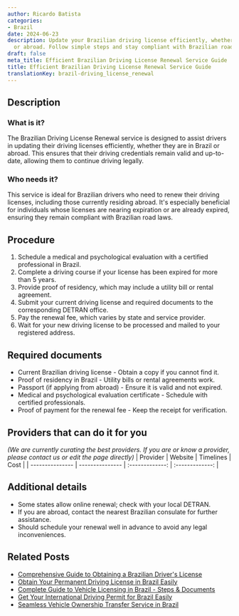 ```yaml
---
author: Ricardo Batista
categories:
- Brazil
date: 2024-06-23
description: Update your Brazilian driving license efficiently, whether in Brazil
  or abroad. Follow simple steps and stay compliant with Brazilian road laws.
draft: false
meta_title: Efficient Brazilian Driving License Renewal Service Guide
title: Efficient Brazilian Driving License Renewal Service Guide
translationKey: brazil-driving_license_renewal
---
```



## Description
### What is it?
The Brazilian Driving License Renewal service is designed to assist drivers in updating their driving licenses efficiently, whether they are in Brazil or abroad. This ensures that their driving credentials remain valid and up-to-date, allowing them to continue driving legally.

### Who needs it?
This service is ideal for Brazilian drivers who need to renew their driving licenses, including those currently residing abroad. It's especially beneficial for individuals whose licenses are nearing expiration or are already expired, ensuring they remain compliant with Brazilian road laws.

## Procedure

1. Schedule a medical and psychological evaluation with a certified professional in Brazil.
2. Complete a driving course if your license has been expired for more than 5 years.
3. Provide proof of residency, which may include a utility bill or rental agreement.
4. Submit your current driving license and required documents to the corresponding DETRAN office.
5. Pay the renewal fee, which varies by state and service provider.
6. Wait for your new driving license to be processed and mailed to your registered address.


## Required documents

- Current Brazilian driving license - Obtain a copy if you cannot find it.
- Proof of residency in Brazil - Utility bills or rental agreements work.
- Passport (if applying from abroad) - Ensure it is valid and not expired.
- Medical and psychological evaluation certificate - Schedule with certified professionals.
- Proof of payment for the renewal fee - Keep the receipt for verification.


## Providers that can do it for you
_(We are currently curating the best providers. If you are or know a provider, please contact us or edit the page directly)_
| Provider        |     Website     |     Timelines    |       Cost      |
| --------------- | --------------- |  :-------------: | :-------------: |

## Additional details

- Some states allow online renewal; check with your local DETRAN.
- If you are abroad, contact the nearest Brazilian consulate for further assistance.
- Should schedule your renewal well in advance to avoid any legal inconveniences.

## Related Posts

- [Comprehensive Guide to Obtaining a Brazilian Driver's License](https://tramitit.com/english/guides/brazil/driving_license/)
- [Obtain Your Permanent Driving License in Brazil Easily](https://tramitit.com/english/guides/brazil/permanent_driving_license/)
- [Complete Guide to Vehicle Licensing in Brazil - Steps & Documents](https://tramitit.com/english/guides/brazil/vehicle_licensing/)
- [Get Your International Driving Permit for Brazil Easily](https://tramitit.com/english/guides/brazil/international_driving_permit/)
- [Seamless Vehicle Ownership Transfer Service in Brazil](https://tramitit.com/english/guides/brazil/vehicle_transfer/)